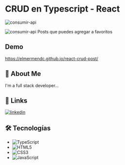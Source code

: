
# CRUD en Typescript - React
![consumir-api](https://user-images.githubusercontent.com/118638694/213887335-ba350589-54d6-4703-88ec-067b8e5c3435.png)

![consumir-api](https://user-images.githubusercontent.com/118638694/213887385-c2253c0c-8f7f-4ed5-a5ca-b8bbe618d8d3.png)
 Posts que puedes agregar a favoritos
## Demo

https://elmermendc.github.io/react-crud-post/


## 🚀 About Me
I'm a full stack developer...


## 🔗 Links
[![linkedin](https://img.shields.io/badge/linkedin-0A66C2?style=for-the-badge&logo=linkedin&logoColor=white)](https://www.linkedin.com/in/elmermendozac/)


## 🛠 Tecnologías
* ![TypeScript](https://shields.io/badge/TypeScript-3178C6?logo=TypeScript&logoColor=FFF&style=flat-square)
* ![HTML5](https://img.shields.io/badge/html5-%23E34F26.svg?style=for-the-badge&logo=html5&logoColor=white)
* ![CSS3](https://img.shields.io/badge/css3-%231572B6.svg?style=for-the-badge&logo=css3&logoColor=white)
* ![JavaScript](https://img.shields.io/badge/javascript-%23323330.svg?style=for-the-badge&logo=javascript&logoColor=%23F7DF1E)
